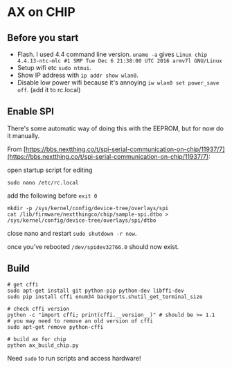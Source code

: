 # AX on CHIP

## Before you start

* Flash. I used 4.4 command line version. `uname -a` gives `Linux chip
  4.4.13-ntc-mlc #1 SMP Tue Dec 6 21:38:00 UTC 2016 armv7l GNU/Linux`
* Setup wifi etc `sudo ntmui`.
* Show IP address with `ip addr show wlan0`.
* Disable low power wifi because it's annoying `iw wlan0 set
  power_save off`. (add it to rc.local)

## Enable SPI

There's some automatic way of doing this with the EEPROM, but for now
do it manually.

From
[https://bbs.nextthing.co/t/spi-serial-communication-on-chip/11937/7](https://bbs.nextthing.co/t/spi-serial-communication-on-chip/11937/7):

open startup script for editing
```
sudo nano /etc/rc.local
```

add the following before `exit 0`

```
mkdir -p /sys/kernel/config/device-tree/overlays/spi
cat /lib/firmware/nextthingco/chip/sample-spi.dtbo > /sys/kernel/config/device-tree/overlays/spi/dtbo
```

close nano and restart `sudo shutdown -r now`.

once you've rebooted `/dev/spidev32766.0` should now exist.

## Build

```
# get cffi
sudo apt-get install git python-pip python-dev libffi-dev
sudo pip install cffi enum34 backports.shutil_get_terminal_size

# check cffi version
python -c "import cffi; print(cffi.__version__)" # should be >= 1.1
# you may need to remove an old version of cffi
sudo apt-get remove python-cffi

# build ax for chip
python ax_build_chip.py
```

Need `sudo` to run scripts and access hardware!
